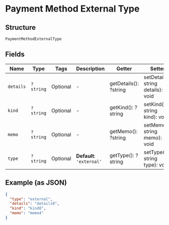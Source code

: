
# Payment Method External Type

## Structure

`PaymentMethodExternalType`

## Fields

| Name | Type | Tags | Description | Getter | Setter |
|  --- | --- | --- | --- | --- | --- |
| `details` | `?string` | Optional | - | getDetails(): ?string | setDetails(?string details): void |
| `kind` | `?string` | Optional | - | getKind(): ?string | setKind(?string kind): void |
| `memo` | `?string` | Optional | - | getMemo(): ?string | setMemo(?string memo): void |
| `type` | `?string` | Optional | **Default**: `'external'` | getType(): ?string | setType(?string type): void |

## Example (as JSON)

```json
{
  "type": "external",
  "details": "details0",
  "kind": "kind8",
  "memo": "memo4"
}
```

